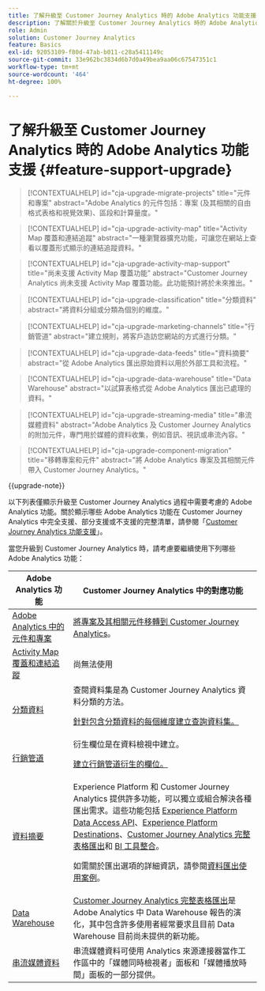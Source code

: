 ```yaml
---
title: 了解升級至 Customer Journey Analytics 時的 Adobe Analytics 功能支援
description: 了解關於升級至 Customer Journey Analytics 時的 Adobe Analytics 功能支援
role: Admin
solution: Customer Journey Analytics
feature: Basics
exl-id: 92053109-f80d-47ab-b011-c28a5411149c
source-git-commit: 33e962bc3834d6b7d0a49bea9aa06c67547351c1
workflow-type: tm+mt
source-wordcount: '464'
ht-degree: 100%

---
```


# 了解升級至 Customer Journey Analytics 時的 Adobe Analytics 功能支援 {#feature-support-upgrade}

<!-- markdownlint-disable MD034 -->

>[!CONTEXTUALHELP]
>id="cja-upgrade-migrate-projects"
>title="元件和專案"
>abstract="Adobe Analytics 的元件包括：專案 (及其相關的自由格式表格和視覺效果)、區段和計算量度。"

<!-- markdownlint-enable MD034 -->

<!-- markdownlint-disable MD034 -->

>[!CONTEXTUALHELP]
>id="cja-upgrade-activity-map"
>title="Activity Map 覆蓋和連結追蹤"
>abstract="一種瀏覽器擴充功能，可讓您在網站上查看以覆蓋形式顯示的連結追蹤資料。"

<!-- markdownlint-enable MD034 -->

<!-- markdownlint-disable MD034 -->

>[!CONTEXTUALHELP]
>id="cja-upgrade-activity-map-support"
>title="尚未支援 Activity Map 覆蓋功能"
>abstract="Customer Journey Analytics 尚未支援 Activity Map 覆蓋功能。此功能預計將於未來推出。"

<!-- markdownlint-enable MD034 -->

<!-- markdownlint-disable MD034 -->

>[!CONTEXTUALHELP]
>id="cja-upgrade-classification"
>title="分類資料"
>abstract="將資料分組或分類為個別的維度。"

<!-- markdownlint-enable MD034 -->

<!-- markdownlint-disable MD034 -->

>[!CONTEXTUALHELP]
>id="cja-upgrade-marketing-channels"
>title="行銷管道"
>abstract="建立規則，將客戶造訪您網站的方式進行分類。"

<!-- markdownlint-enable MD034 -->

<!-- markdownlint-disable MD034 -->

>[!CONTEXTUALHELP]
>id="cja-upgrade-data-feeds"
>title="資料摘要"
>abstract="從 Adobe Analytics 匯出原始資料以用於外部工具和流程。"

<!-- markdownlint-enable MD034 -->

<!-- markdownlint-disable MD034 -->

>[!CONTEXTUALHELP]
>id="cja-upgrade-data-warehouse"
>title="Data Warehouse"
>abstract="以試算表格式從 Adobe Analytics 匯出已處理的資料。"

<!-- markdownlint-enable MD034 -->

<!-- markdownlint-disable MD034 -->

>[!CONTEXTUALHELP]
>id="cja-upgrade-streaming-media"
>title="串流媒體資料"
>abstract="Adobe Analytics 及 Customer Journey Analytics 的附加元件，專門用於媒體的資料收集，例如音訊、視訊或串流內容。"

<!-- markdownlint-enable MD034 -->

<!-- markdownlint-disable MD034 -->

>[!CONTEXTUALHELP]
>id="cja-upgrade-component-migration"
>title="移轉專案和元件"
>abstract="將 Adobe Analytics 專案及其相關元件帶入 Customer Journey Analytics。"

<!-- markdownlint-enable MD034 -->

{{upgrade-note}}

以下列表僅顯示升級至 Customer Journey Analytics 過程中需要考慮的 Adobe Analytics 功能。關於顯示哪些 Adobe Analytics 功能在 Customer Journey Analytics 中完全支援、部分支援或不支援的完整清單，請參閱「[Customer Journey Analytics 功能支援](/help/getting-started/aa-vs-cja/cja-aa.md)」。

當您升級到 Customer Journey Analytics 時，請考慮要繼續使用下列哪些 Adobe Analytics 功能：

| Adobe Analytics 功能 | Customer Journey Analytics 中的對應功能 |
|---------|----------|
| [Adobe Analytics 中的元件和專案](https://experienceleague.adobe.com/zh-hant/docs/analytics/analyze/analysis-workspace/build-workspace-project/freeform-overview) | [將專案及其相關元件移轉到 Customer Journey Analytics](https://experienceleague.adobe.com/zh-hant/docs/analytics/admin/admin-tools/component-migration/prepare-component-migration)。 |
| [Activity Map 覆蓋和連結追蹤](https://experienceleague.adobe.com/zh-hant/docs/analytics/analyze/activity-map/overview) | 尚無法使用 |
| [分類資料](https://experienceleague.adobe.com/zh-hant/docs/analytics/components/classifications/c-classifications) | 查閱資料集是為 Customer Journey Analytics 資料分類的方法。<p>[針對包含分類資料的每個維度建立查詢資料集。](/help/getting-started/cja-upgrade/cja-upgrade-dataset-lookup.md)</p> |
| [行銷管道](https://experienceleague.adobe.com/zh-hant/docs/analytics/components/marketing-channels/c-getting-started-mchannel) | 衍生欄位是在資料檢視中建立。 <p>[建立行銷管道衍生的欄位。](/help/getting-started/cja-upgrade/cja-upgrade-marketing-channel.md)</p> |
| [資料摘要](https://experienceleague.adobe.com/zh-hant/docs/analytics/export/analytics-data-feed/data-feed-overview) | Experience Platform 和 Customer Journey Analytics 提供許多功能，可以獨立或組合解決各種匯出需求。這些功能包括 [Experience Platform Data Access API](https://experienceleague.adobe.com/docs/experience-platform/data-access/api.html)、[Experience Platform Destinations](https://experienceleague.adobe.com/docs/experience-platform/destinations/ui/activate/export-datasets.html)、[Customer Journey Analytics 完整表格匯出](/help/analysis-workspace/export/export-cloud.md)和 [BI 工具整合](/help/data-views/bi-extension.md)。<p>如需關於匯出選項的詳細資訊，請參閱[資料匯出使用案例](/help/use-cases/data-export/overview.md)。</p> |
| [Data Warehouse](https://experienceleague.adobe.com/zh-hant/docs/analytics/export/data-warehouse/data-warehouse) | [Customer Journey Analytics 完整表格匯出](/help/analysis-workspace/export/export-cloud.md)是 Adobe Analytics 中 Data Warehouse 報告的演化，其中包含許多使用者經常要求且目前 Data Warehouse 目前尚未提供的新功能。 |
| [串流媒體資料](https://experienceleague.adobe.com/zh-hant/docs/media-analytics/using/media-overview) | 串流媒體資料可使用 Analytics 來源連接器當作工作區中的「媒體同時檢視者」面板和「媒體播放時間」面板的一部分提供。 |
